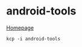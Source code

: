 # android-tools

[Homepage](https://developer.android.com/studio/releases/platform-tools)

```
kcp -i android-tools
```

